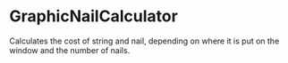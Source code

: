 # GraphicNailCalculator
Calculates the cost of string and nail, depending on where it is put on the window and the number of nails.
